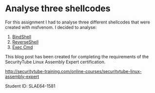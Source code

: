 # Analyse three shellcodes

For this assignment I had to analyse three different shellcodes that were created with msfvenom.
I decided to analyse:

1. [BindShell](msf_bindshell.md)
2. [ReverseShell](msf_reverseshell.md)
3. [Exec Cmd](msf_execcmd.md)

This blog post has been created for completing the requirements of the SecurityTube Linux Assembly Expert certification.

http://securitytube-training.com/online-courses/securitytube-linux-assembly-expert

Student ID: SLAE64-1581
